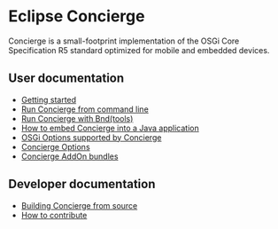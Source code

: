 # Eclipse Concierge

Concierge is a small-footprint implementation of the OSGi Core Specification R5 standard 
optimized for mobile and embedded devices.


## User documentation

* [Getting started](getting-started.html)
* [Run Concierge from command line](concierge-commandline.html)
* [Run Concierge with Bnd(tools)](concierge-bndtools.html)
* [How to embed Concierge into a Java application](concierge-embedding.html)
* [OSGi Options supported by Concierge](options-osgi.html)
* [Concierge Options](options-concierge.html)
* [Concierge AddOn bundles](concierge-bundles.html)

## Developer documentation

* [Building Concierge from source](contributor/build-concierge.html)
* [How to contribute](contributor/contribute.html)


